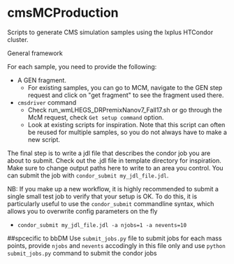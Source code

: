 # cmsMCProduction

Scripts to generate CMS simulation samples using the lxplus HTCondor cluster.

General framework

For each sample, you need to provide the following:
  - A GEN fragment.
    - For existing samples, you can go to MCM, navigate to the GEN step request and click on "get fragment" to see the fragment used there.
  - ```cmsdriver``` command
    - Check run_wmLHEGS_DRPremixNanov7_Fall17.sh or go through the McM request, check ```Get setup command``` option.
    - Look at existing scripts for inspiration. Note that this script can often be reused for multiple samples, so you do not always have to make a new script.

The final step is to write a jdl file that describes the condor job you are about to submit. Check out the .jdl file in template directory for inspiration. 
Make sure to change output paths here to write to an area you control. You can submit the job with ```condor_submit my_jdl_file.jdl```.

NB: If you make up a new workflow, it is highly recommended to submit a single small test job to verify that your setup is OK. 
To do this, it is particularly useful to use the ```condor_submit``` commandline syntax, which allows you to overwrite config parameters on the fly
- ```condor_submit my_jdl_file.jdl -a njobs=1 -a nevents=10```

##spcecific to bbDM
Use ```submit_jobs.py``` file to submit jobs for each mass points, provide  ```njobs``` and ```nevents``` accodingly in this file only and use ```python submit_jobs.py``` command to submit the condor jobs
